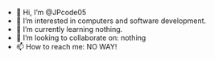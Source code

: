 - 👋 Hi, I’m @JPcode05
- 👀 I’m interested in computers and software development.
- 🌱 I’m currently learning nothing.
- 💞️ I’m looking to collaborate on: nothing
- 📫 How to reach me: NO WAY!

<!---
JPcode05/JPcode05 is a ✨ special ✨ repository because its `README.md` (this file) appears on your GitHub profile.
You can click the Preview link to take a look at your changes.
--->
